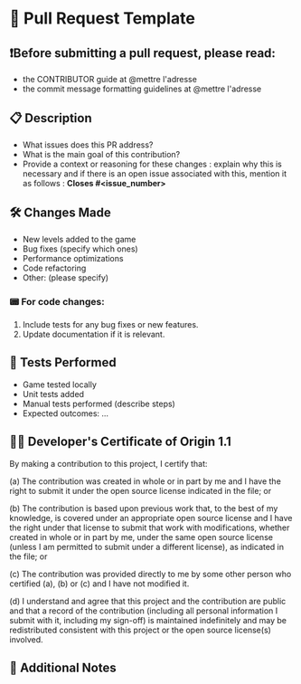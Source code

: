# 📝 Pull Request Template 
## ❗️Before submitting a pull request, please read:

- the CONTRIBUTOR guide at @mettre l'adresse 
- the commit message formatting guidelines at @mettre l'adresse 

## 📋 Description
<!--Briefly describe the changes brought about by this PR. -->
- What issues does this PR address? 
- What is the main goal of this contribution?
- Provide a context or reasoning for these changes : explain why this is necessary and if there is an open issue associated with this, mention it as follows :  **Closes #<issue_number>** 

## 🛠️ Changes Made
<!-- Provide a detailed list of the changes included in this PR. -->
- New levels added to the game
- Bug fixes (specify which ones)
- Performance optimizations
- Code refactoring
- Other: (please specify)

### 📟 For code changes:
1. Include tests for any bug fixes or new features.
2. Update documentation if it is relevant.

## 🔧 Tests Performed
<!-- Indicate how the changes were tested. -->
- Game tested locally
- Unit tests added
- Manual tests performed (describe steps)
- Expected outcomes: ...

## 👩‍💻 Developer's Certificate of Origin 1.1

By making a contribution to this project, I certify that:

(a) The contribution was created in whole or in part by me and I
    have the right to submit it under the open source license
    indicated in the file; or

(b) The contribution is based upon previous work that, to the best
    of my knowledge, is covered under an appropriate open source
    license and I have the right under that license to submit that
    work with modifications, whether created in whole or in part
    by me, under the same open source license (unless I am
    permitted to submit under a different license), as indicated
    in the file; or

(c) The contribution was provided directly to me by some other
    person who certified (a), (b) or (c) and I have not modified
    it.

(d) I understand and agree that this project and the contribution
    are public and that a record of the contribution (including all
    personal information I submit with it, including my sign-off) is
    maintained indefinitely and may be redistributed consistent with
    this project or the open source license(s) involved.

## 📣 Additional Notes
<!-- Add any additional comments or important information for the reviewers. -->

